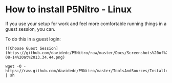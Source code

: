 How to install P5Nitro - Linux
==============================

If you use your setup for work and feel more comfortable running things in a guest session, you can.

To do this in a guest login:

	![Choose Guest Session](https://github.com/davidedc/P5Nitro/raw/master/Docs/Screenshots%20of%20linux%20installation/Screen%20shot%202011-08-14%20at%2013.34.44.png)

	wget -O - https://raw.github.com/davidedc/P5Nitro/master/ToolsAndSources/Installer/P5NitroInstallerLinux.sh | sh
	
